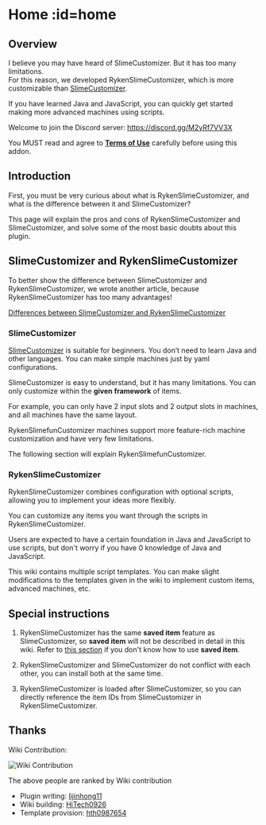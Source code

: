 # Home :id=home

## Overview

I believe you may have heard of SlimeCustomizer. But it has too many limitations.  
For this reason, we developed RykenSlimeCustomizer, which is more customizable than [SlimeCustomizer](https://github.com/NCBPFluffyBear/SlimeCustomizer).

If you have learned Java and JavaScript, you can quickly get started making more advanced machines using scripts.

Welcome to join the Discord server: <https://discord.gg/M2yRf7VV3X>

You MUST read and agree to [**Terms of Use**](declaration) carefully before using this addon.

## Introduction

First, you must be very curious about what is RykenSlimeCustomizer, and what is the difference between it and SlimeCustomizer?

This page will explain the pros and cons of RykenSlimeCustomizer and SlimeCustomizer, and solve some of the most basic doubts about this plugin.

## SlimeCustomizer and RykenSlimeCustomizer

To better show the difference between SlimeCustomizer and RykenSlimeCustomizer, we wrote another article, because RykenSlimeCustomizer has too many advantages!

[Differences between SlimeCustomizer and RykenSlimeCustomizer](/en-us/plugin/comparison.md)

### SlimeCustomizer

[SlimeCustomizer](https://github.com/NCBPFluffyBear/SlimeCustomizer) is suitable for beginners. You don’t need to learn Java and other languages. You can make simple machines just by yaml configurations.

SlimeCustomizer is easy to understand, but it has many limitations.
You can only customize within the **given framework** of items.

For example, you can only have 2 input slots and 2 output slots in machines,
and all machines have the same layout.

RykenSlimefunCustomizer machines support more feature-rich machine customization and have very few limitations.

The following section will explain RykenSlimefunCustomizer.

### RykenSlimeCustomizer

RykenSlimeCustomizer combines configuration with optional scripts, allowing you to implement your ideas more flexibly.

You can customize any items you want through the scripts in RykenSlimeCustomizer.

Users are expected to have a certain foundation in Java and JavaScript to use scripts, but don't worry if you have 0 knowledge of Java and JavaScript.

This wiki contains multiple script templates.
You can make slight modifications to the templates given in the wiki to implement custom items, advanced machines, etc.

## Special instructions

1. RykenSlimeCustomizer has the same **saved item** feature as SlimeCustomizer, so **saved item** will not be described in detail in this wiki. Refer to [this section](https://github.com/NCBPFluffyBear/SlimeCustomizer#using-custom-items) if you don't know how to use **saved item**.

2. RykenSlimeCustomizer and SlimeCustomizer do not conflict with each other, you can install both at the same time.

3. RykenSlimeCustomizer is loaded after SlimeCustomizer, so you can directly reference the item IDs from SlimeCustomizer in RykenSlimeCustomizer.

## Thanks

Wiki Contribution:

![Wiki Contribution](https://contrib.rocks/image?repo=SlimefunReloadingProject/RykenSlimeCustomizer-Wiki)

The above people are ranked by Wiki contribution

* Plugin writing: [lijinhong11](https://github.com/lijinhong11)
* Wiki building: [HiTech0926](https://github.com/HiTech0926)
* Template provision: [hth0987654](https://github.com/hth0987654)
